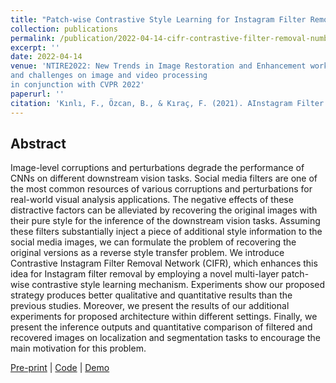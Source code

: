 ```yaml
---
title: "Patch-wise Contrastive Style Learning for Instagram Filter Removal"
collection: publications
permalink: /publication/2022-04-14-cifr-contrastive-filter-removal-number-11
excerpt: ''
date: 2022-04-14
venue: 'NTIRE2022: New Trends in Image Restoration and Enhancement workshop
and challenges on image and video processing
in conjunction with CVPR 2022'
paperurl: ''
citation: 'Kınlı, F., Özcan, B., & Kıraç, F. (2021). AInstagram Filter Removal on Fashionable Images. arXiv preprint arXiv:2104.05072.'
---
```


## Abstract
Image-level corruptions and perturbations degrade the performance of CNNs on different downstream vision tasks. Social media filters are one of the most common resources of various corruptions and perturbations for real-world visual analysis applications. The negative effects of these distractive factors can be alleviated by recovering the original images with their pure style for the inference of the downstream vision tasks. Assuming these filters substantially inject a piece of additional style information to the social media images, we can formulate the problem of recovering the original versions as a reverse style transfer problem. We introduce Contrastive Instagram Filter Removal Network (CIFR), which enhances this idea for Instagram filter removal by employing a novel multi-layer patch-wise contrastive style learning mechanism. Experiments show our proposed strategy produces better qualitative and quantitative results than the previous studies. Moreover, we present the results of our additional experiments for proposed architecture within different settings. Finally, we present the inference outputs and quantitative comparison of filtered and recovered images on localization and segmentation tasks to encourage the main motivation for this problem.

[Pre-print][ntire-pre-print] |
[Code](https://github.com/birdortyedi/cifr-pytorch) |
[Demo](https://huggingface.co/spaces/birdortyedi/cifr-pytorch)


[ntire-pre-print]: https://arxiv.org/pdf/2204.07486.pdf